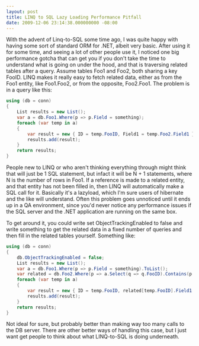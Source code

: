 ```yaml
---
layout: post
title: LINQ to SQL Lazy Loading Performance Pitfall
date: 2009-12-06 23:14:38.000000000 -08:00
---
```

With the advent of Linq-to-SQL some time ago, I was quite happy with having some sort of standard ORM for .NET, albeit very basic. After using it for some time, and seeing a lot of other people use it, I noticed one big performance gotcha that can get you if you don't take the time to understand what is going on under the hood, and that is traversing related tables after a query. Assume tables Foo1 and Foo2, both sharing a key FooID. LINQ makes it really easy to fetch related data, either as from the Foo1 entity, like Foo1.Foo2, or from the opposite, Foo2.Foo1. The problem is in a query like this:

```csharp
using (db = conn)
{
    List results = new List();
    var a = db.Foo1.Where(p => p.Field = something);
    foreach (var temp in a)
    {
        var result = new { ID = temp.FooID, Field1 = temp.Foo2.Field1 };
        results.add(result);
    }
    return results;
}
```

People new to LINQ or who aren't thinking everything through might think that will just be 1 SQL statement, but infact it will be N + 1 statements, where N is the number of rows in Foo1. If a reference is made to a related entity, and that entity has not been filled in, then LINQ will automatically make a SQL call for it.  Basically it's a lazyload, which I'm sure users of hibernate and the like will understand. Often this problem goes unnoticed until it ends up in a QA environment, since you'd never notice any performance issues if the SQL server and the .NET application are running on the same box.

To get around it, you could write set ObjectTrackingEnabled to false and write something to get the related data in a fixed number of queries and then fill in the related tables yourself. Something like:

```csharp
using (db = conn)
{
    db.ObjectTrackingEnabled = false;
    List results = new List();
    var a = db.Foo1.Where(p => p.Field = something).ToList();
    var related = db.Foo2.Where(p => a.Select(q => q.FooID).Contains(p.FooID)).ToDictionary(p => p.FooID); //Probably won't work like this exactly
    foreach (var temp in a)
    {
        var result = new { ID = temp.FooID, related[temp.FooID].Field1 };
        results.add(result);
    }
    return results;
}
```

Not ideal for sure, but probably better than making way too many calls to the DB server. There are other better ways of handling this case, but I just want get people to think about what LINQ-to-SQL is doing underneath.
